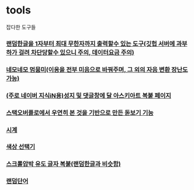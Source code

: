 # tools
잡다한 도구들
### [랜덤한글을 1자부터 최대 무한자까지 출력할수 있는 도구(깃헙 서버에 과부하가 걸려 차단당할수 있으니 주의, 데이터요금 주의)](./hangul40000.html)
### [네모네모 멈뭄미(이응을 전부 미음으로 바꿔주며, 그 외의 자음 변환 장난도 가능)](./nemo.html)
### [(주로 네이버 지식iN용)성지 및 댓글창에 달 아스키아트 복붙 페이지](./kin.html)
### [스택오버플로에서 우연히 본 것을 기반으로 만든 돋보기 기능](./hole.html)
### [시계](https://codepen.io/chonggi-tokhu/pen/wvYWRZb)
### [색상 선택기](https://chonggi-tokhu.github.io/_Colour_Picker/)
### [스크롤압박 유도 글자 복붙(랜덤한글과 비슷함)](./scroll.html)
### [랜덤단어](./random.html)
